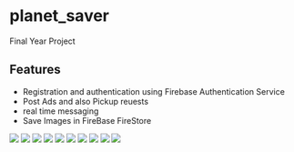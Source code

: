 # planet_saver

Final Year Project

## Features
- Registration and authentication using Firebase Authentication Service
- Post Ads and also Pickup reuests
- real time messaging
- Save Images in FireBase FireStore
<img src="https://github.com/sandei-travolta/planet_saver/blob/master/screenshots/IMG-20240616-WA0004.jpg">
<img src="https://github.com/sandei-travolta/planet_saver/blob/master/screenshots/IMG-20240616-WA0005.jpg">
<img src="https://github.com/sandei-travolta/planet_saver/blob/master/screenshots/IMG-20240616-WA0006.jpg">
<img src="https://github.com/sandei-travolta/planet_saver/blob/master/screenshots/IMG-20240616-WA0007.jpg">
<img src="https://github.com/sandei-travolta/planet_saver/blob/master/screenshots/IMG-20240616-WA0008.jpg">
<img src="https://github.com/sandei-travolta/planet_saver/blob/master/screenshots/IMG-20240616-WA0009.jpg">
<img src="https://github.com/sandei-travolta/planet_saver/blob/master/screenshots/IMG-20240616-WA0010.jpg">
<img src="https://github.com/sandei-travolta/planet_saver/blob/master/screenshots/IMG-20240616-WA0011.jpg">
<img src="https://github.com/sandei-travolta/planet_saver/blob/master/screenshots/IMG-20240616-WA0012.jpg">
<img src="https://github.com/sandei-travolta/planet_saver/blob/master/screenshots/IMG-20240616-WA0013.jpg">
